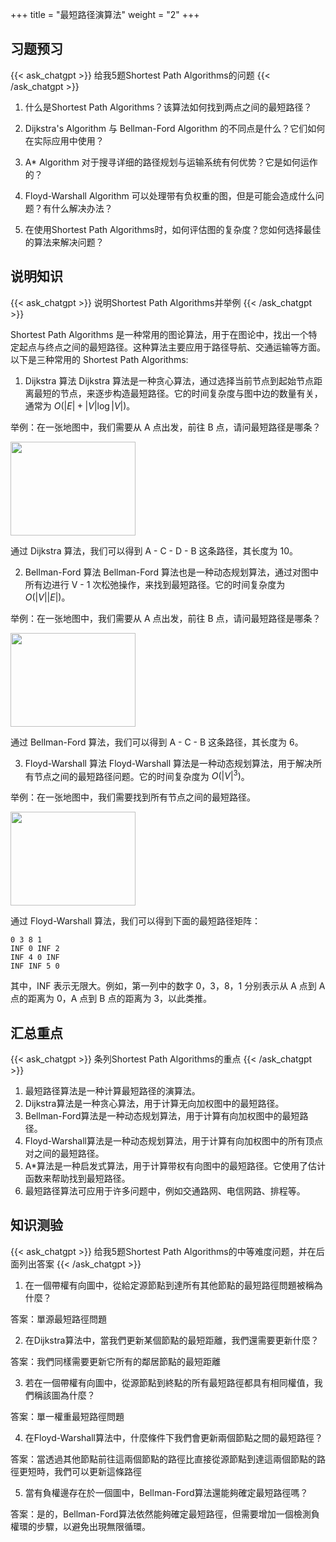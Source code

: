 +++
title = "最短路径演算法"
weight = "2"
+++
## 习题预习
{{< ask_chatgpt >}}
给我5题Shortest Path Algorithms的问题
{{< /ask_chatgpt >}}



1. 什么是Shortest Path Algorithms？该算法如何找到两点之间的最短路径？

2. Dijkstra's Algorithm 与 Bellman-Ford Algorithm 的不同点是什么？它们如何在实际应用中使用？

3. A* Algorithm 对于搜寻详细的路径规划与运输系统有何优势？它是如何运作的？

4. Floyd-Warshall Algorithm 可以处理带有负权重的图，但是可能会造成什么问题？有什么解决办法？

5. 在使用Shortest Path Algorithms时，如何评估图的复杂度？您如何选择最佳的算法来解决问题？   

## 说明知识
{{< ask_chatgpt >}}
说明Shortest Path Algorithms并举例
{{< /ask_chatgpt >}}



Shortest Path Algorithms 是一种常用的图论算法，用于在图论中，找出一个特定起点与终点之间的最短路径。这种算法主要应用于路径导航、交通运输等方面。以下是三种常用的 Shortest Path Algorithms:

1. Dijkstra 算法
Dijkstra 算法是一种贪心算法，通过选择当前节点到起始节点距离最短的节点，来逐步构造最短路径。它的时间复杂度与图中边的数量有关，通常为 $O(|E| + |V|\log|V|)$。

举例：在一张地图中，我们需要从 A 点出发，前往 B 点，请问最短路径是哪条？

<img src="https://i.imgur.com/Z7v1zIC.png" width="200" height="150">

通过 Dijkstra 算法，我们可以得到 A - C - D - B 这条路径，其长度为 10。

2. Bellman-Ford 算法
Bellman-Ford 算法也是一种动态规划算法，通过对图中所有边进行 V - 1 次松弛操作，来找到最短路径。它的时间复杂度为 $O(|V||E|)$。

举例：在一张地图中，我们需要从 A 点出发，前往 B 点，请问最短路径是哪条？

<img src="https://i.imgur.com/IjOojgn.png" width="200" height="150">

通过 Bellman-Ford 算法，我们可以得到 A - C - B 这条路径，其长度为 6。

3. Floyd-Warshall 算法
Floyd-Warshall 算法是一种动态规划算法，用于解决所有节点之间的最短路径问题。它的时间复杂度为 $O(|V|^3)$。

举例：在一张地图中，我们需要找到所有节点之间的最短路径。

<img src="https://i.imgur.com/sy0W8Sc.png" width="200" height="150">

通过 Floyd-Warshall 算法，我们可以得到下面的最短路径矩阵：

```
0 3 8 1
INF 0 INF 2
INF 4 0 INF
INF INF 5 0
```

其中，INF 表示无限大。例如，第一列中的数字 0，3，8，1 分别表示从 A 点到 A 点的距离为 0，A 点到 B 点的距离为 3，以此类推。   

## 汇总重点
{{< ask_chatgpt >}}
条列Shortest Path Algorithms的重点
{{< /ask_chatgpt >}}



1. 最短路径算法是一种计算最短路径的演算法。
2. Dijkstra算法是一种贪心算法，用于计算无向加权图中的最短路径。
3. Bellman-Ford算法是一种动态规划算法，用于计算有向加权图中的最短路径。
4. Floyd-Warshall算法是一种动态规划算法，用于计算有向加权图中的所有顶点对之间的最短路径。
5. A*算法是一种启发式算法，用于计算带权有向图中的最短路径。它使用了估计函数来帮助找到最短路径。
6. 最短路径算法可应用于许多问题中，例如交通路网、电信网路、排程等。   

## 知识测验
{{< ask_chatgpt >}}
给我5题Shortest Path Algorithms的中等难度问题，并在后面列出答案
{{< /ask_chatgpt >}}



1. 在一個帶權有向圖中，從給定源節點到達所有其他節點的最短路徑問題被稱為什麼？

答案：單源最短路徑問題

2. 在Dijkstra算法中，當我們更新某個節點的最短距離，我們還需要更新什麼？

答案：我們同樣需要更新它所有的鄰居節點的最短距離

3. 若在一個帶權有向圖中，從源節點到終點的所有最短路徑都具有相同權值，我們稱該圖為什麼？

答案：單一權重最短路徑問題

4. 在Floyd-Warshall算法中，什麼條件下我們會更新兩個節點之間的最短路徑？

答案：當透過其他節點前往這兩個節點的路徑比直接從源節點到達這兩個節點的路徑更短時，我們可以更新這條路徑

5. 當有負權邊存在於一個圖中，Bellman-Ford算法還能夠確定最短路徑嗎？

答案：是的，Bellman-Ford算法依然能夠確定最短路徑，但需要增加一個檢測負權環的步驟，以避免出現無限循環。   

